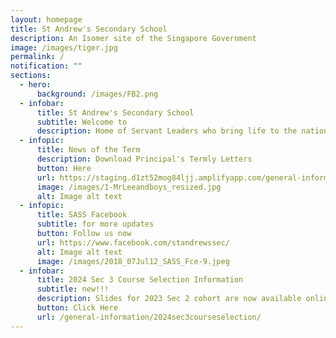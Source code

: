 ```yaml
---
layout: homepage
title: St Andrew's Secondary School
description: An Isomer site of the Singapore Government
image: /images/tiger.jpg
permalink: /
notification: ""
sections:
  - hero:
      background: /images/FB2.png
  - infobar:
      title: St Andrew's Secondary School
      subtitle: Welcome to
      description: Home of Servant Leaders who bring life to the nations
  - infopic:
      title: News of the Term
      description: Download Principal's Termly Letters
      button: Here
      url: https://staging.d1zt52mog84ljj.amplifyapp.com/general-information/For-Parents/
      image: /images/1-MrLeeandboys_resized.jpg
      alt: Image alt text
  - infopic:
      title: SASS Facebook
      subtitle: for more updates
      button: Follow us now
      url: https://www.facebook.com/standrewssec/
      alt: Image alt text
      image: /images/2018_07Jul12_SASS_Fce-9.jpeg
  - infobar:
      title: 2024 Sec 3 Course Selection Information
      subtitle: new!!!
      description: Slides for 2023 Sec 2 cohort are now available online!
      button: Click Here
      url: /general-information/2024sec3courseselection/
---
```


